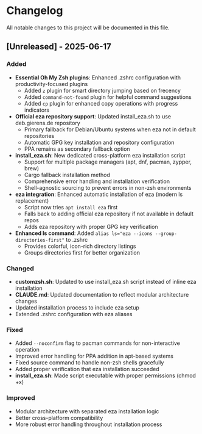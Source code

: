 # Changelog

All notable changes to this project will be documented in this file.

## [Unreleased] - 2025-06-17

### Added
- **Essential Oh My Zsh plugins**: Enhanced .zshrc configuration with productivity-focused plugins
  - Added `z` plugin for smart directory jumping based on frecency
  - Added `command-not-found` plugin for helpful command suggestions
  - Added `cp` plugin for enhanced copy operations with progress indicators
- **Official eza repository support**: Updated install_eza.sh to use deb.gierens.de repository
  - Primary fallback for Debian/Ubuntu systems when eza not in default repositories
  - Automatic GPG key installation and repository configuration
  - PPA remains as secondary fallback option
- **install_eza.sh**: New dedicated cross-platform eza installation script
  - Support for multiple package managers (apt, dnf, pacman, zypper, brew)
  - Cargo fallback installation method
  - Comprehensive error handling and installation verification
  - Shell-agnostic sourcing to prevent errors in non-zsh environments
- **eza integration**: Enhanced automatic installation of eza (modern ls replacement)
  - Script now tries `apt install eza` first
  - Falls back to adding official eza repository if not available in default repos
  - Adds eza repository with proper GPG key verification
- **Enhanced ls command**: Added `alias ls="eza --icons --group-directories-first"` to .zshrc
  - Provides colorful, icon-rich directory listings
  - Groups directories first for better organization

### Changed
- **customzsh.sh**: Updated to use install_eza.sh script instead of inline eza installation
- **CLAUDE.md**: Updated documentation to reflect modular architecture changes
- Updated installation process to include eza setup
- Extended .zshrc configuration with eza aliases

### Fixed
- Added `--noconfirm` flag to pacman commands for non-interactive operation
- Improved error handling for PPA addition in apt-based systems
- Fixed source command to handle non-zsh shells gracefully
- Added proper verification that eza installation succeeded
- **install_eza.sh**: Made script executable with proper permissions (chmod +x)

### Improved
- Modular architecture with separated eza installation logic
- Better cross-platform compatibility
- More robust error handling throughout installation process